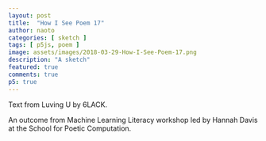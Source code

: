 ```yaml
---
layout: post
title:  "How I See Poem 17"
author: naoto
categories: [ sketch ]
tags: [ p5js, poem ]
image: assets/images/2018-03-29-How-I-See-Poem-17.png
description: "A sketch"
featured: true
comments: true
p5: true
---
```


<div id = "p5sketch">
  <!-- p5 instance will be created here -->
</div>

Text from Luving U by 6LACK.

An outcome from Machine Learning Literacy workshop led by Hannah Davis at the School for Poetic Computation.

<script>
// See you want me to be a pretty liar so bad
// But I can't fuck with karma cause she always comes back
// So call me every name you can find in the book
// But don't try to discredit every chance that I took

var text = [];
var angle0 = 0;
var s = function (sketch) {

  sketch.setup = function () {
    sketch.createCanvas(400, 400);
    text.push("See you want me\nto be a pretty liar\nso bad");
    text.push("But I can't fuck\nwith karma cause she\nalways comes back");
    text.push("So call me every name\nyou can find\nin the book");
    text.push("But don't try to\ndiscredit every chance\nthat I took");

    let myFont = sketch.loadFont('{{ site.baseurl }}/assets/fonts/FreeSans.ttf');
    sketch.textFont(myFont);
    sketch.textSize(32);

  }
  sketch.draw = function () {
    sketch.background(0);
    sketch.translate(sketch.width / 2, sketch.height / 2, -50);
    sketch.scale(0.5, 0.5);
    
    sketch.noStroke();
    sketch.fill(255, 100)
    sketch.ellipse(0, 0, 700*0.25);

    let t = sketch.millis()*0.0001;
    let index = sketch.floor(t*2) % text.length;

    sketch.fill(50)
    sketch.push();
    if((t+1) * 5 % 2 <= 1) {
      angle0 = (-sketch.cos(((t+1) * 5 % 1)*sketch.PI)+1)*0.5 * sketch.HALF_PI;
      angle0 += sketch.HALF_PI * (sketch.floor((t+1)*5) % 16) / 2
    }
    else {
      angle0 = sketch.HALF_PI * (0.5+(sketch.floor((t+1)*5) % 16) / 2);
    }
    sketch.rotate(-angle0);
    sketch.arc(0, 0, 700, 700, sketch.PI, sketch.PI * 3 / 2);

    sketch.fill(255);
    sketch.textAlign(sketch.CENTER);
    let tx = sketch.map(t % 1, 0, 1, -1, 1);
    tx *= sketch.width;
    sketch.rotate(-sketch.PI/4);
    sketch.text(text[index], 0, -270);//tx, -100)
    sketch.pop();

    for(let i = 0; i < 4; i++) {
      sketch.fill(255, (i + (t*10 % 1))*60);
      let r = 700 - 700/4*i - (t*10 % 1) * 700*0.25;
      sketch.arc(0, 0, r, r, 0, sketch.HALF_PI);
      sketch.arc(0, 0, r, r, sketch.PI, sketch.HALF_PI*3);
    }

    sketch.fill(255, 50, 50)
    sketch.push();
    if(t * 10 % 2 <= 1) {
      angle0 = (-sketch.cos((t * 10 % 1)*sketch.PI)+1)*0.5 * sketch.HALF_PI;
      angle0 += sketch.HALF_PI * (sketch.floor(t*10) % 16) / 2
    }
    else {
      angle0 = sketch.HALF_PI * (0.5+(sketch.floor(t*10) % 16) / 2);
    }
    sketch.rotate(angle0);
    sketch.arc(0, 0, 700, 700, 0, sketch.HALF_PI);
    sketch.pop();

    sketch.fill(255)
    sketch.push();
    if((t+0.25) * 20 % 2 <= 1) {
      angle0 = (-sketch.cos(((t+0.25) * 20 % 1)*sketch.PI)+1)*0.5 * sketch.HALF_PI;
      angle0 += sketch.HALF_PI * (sketch.floor((t+0.25)*20) % 16) / 2
    }
    else {
      angle0 = sketch.HALF_PI * (0.5+(sketch.floor((t+0.25)*20) % 16) / 2);
    }
    sketch.rotate(-angle0);
    sketch.arc(0, 0, 700*0.75, 700*0.75, sketch.PI, sketch.PI * 3 / 2);
    sketch.pop();

    sketch.fill(100)
    sketch.ellipse(0, 0, 40);
  }

};

let myp5 = new p5(s, document.getElementById('p5sketch'));
</script>